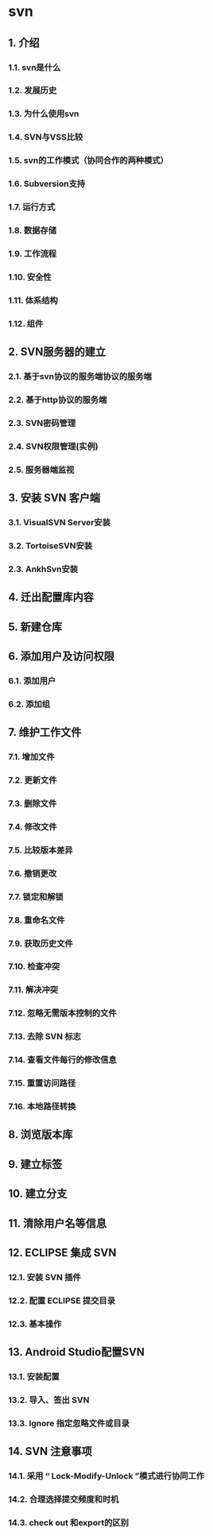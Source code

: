 svn
===
## 1. 介绍
### 1.1. svn是什么
### 1.2. 发展历史
### 1.3. 为什么使用svn
### 1.4. SVN与VSS比较
### 1.5. svn的工作模式（协同合作的两种模式）
### 1.6. Subversion支持
### 1.7. 运行方式 	
### 1.8. 数据存储
### 1.9. 工作流程
### 1.10. 安全性
### 1.11. 体系结构
### 1.12. 组件
## 2. SVN服务器的建立
### 2.1. 基于svn协议的服务端协议的服务端
### 2.2. 基于http协议的服务端
### 2.3. SVN密码管理
### 2.4. SVN权限管理(实例)
### 2.5. 服务器端监视
## 3. 安装 SVN 客户端
### 3.1. VisualSVN Server安装
### 3.2. TortoiseSVN安装
### 2.3. AnkhSvn安装
## 4. 迁出配置库内容
## 5. 新建仓库
## 6. 添加用户及访问权限
### 6.1. 添加用户
### 6.2. 添加组
## 7. 维护工作文件
### 7.1. 增加文件
### 7.2. 更新文件
### 7.3. 删除文件
### 7.4. 修改文件
### 7.5. 比较版本差异
### 7.6. 撤销更改
### 7.7. 锁定和解锁
### 7.8. 重命名文件
### 7.9. 获取历史文件
### 7.10. 检查冲突
### 7.11. 解决冲突
### 7.12. 忽略无需版本控制的文件
### 7.13. 去除 SVN 标志
### 7.14. 查看文件每行的修改信息
### 7.15. 重置访问路径
### 7.16. 本地路径转换
## 8. 浏览版本库
## 9. 建立标签
## 10. 建立分支
## 11. 清除用户名等信息
## 12. ECLIPSE 集成 SVN
### 12.1. 安装 SVN 插件
### 12.2. 配置 ECLIPSE 提交目录
### 12.3. 基本操作  
## 13. Android Studio配置SVN
### 13.1. 安装配置
### 13.2. 导入、签出 SVN
### 13.3. Ignore 指定忽略文件或目录
## 14. SVN 注意事项
### 14.1. 采用 “ Lock-Modify-Unlock ”模式进行协同工作
### 14.2. 合理选择提交频度和时机
### 14.3. check out 和export的区别
